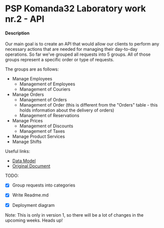 # PSP Komanda32 Laboratory work nr.2 - API



#### Description
Our main goal is to create an API that would allow our clients to perform any necessary actions that are needed for managing their day-to-day operations.
So far we've grouped all requests into 5 groups. All of those groups represent a specific order or type of requests.

The groups are as follows:
- Manage Employees
  - Management of Employees
  - Management of Couriers
- Manage Orders
  - Management of Orders
  - Management of Order (this is different from the "Orders" table - this holds information about the delivery of orders)
  - Management of Reservations
- Manage Prices
  - Management of Discounts
  - Management of Taxes
- Manage Product Services
- Manage Shifts


Useful links:
- [Data Model](https://www.figma.com/file/R4yOcQSJ9v7WMlEwD4cyLn/UML-Diagrams-(Community)?node-id=0%3A1&t=kCVw7liNpcpIf8zo-1)
- [Original Document](https://docs.google.com/document/d/129SuKjBGZLjADCWx621_v6H1vfarTP8A/edit?usp=sharing&ouid=111720644135424685759&rtpof=true&sd=true)


TODO:
  - [x] Group requests into categories
  - [x] Write Readme.md
  - [x] Deployment diagram



Note:
This is only in version 1, so there will be a lot of changes in the upcoming weeks. Heads up!
